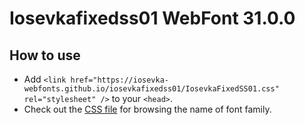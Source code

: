 # Iosevkafixedss01 WebFont 31.0.0

## How to use

- Add `<link href="https://iosevka-webfonts.github.io/iosevkafixedss01/IosevkaFixedSS01.css" rel="stylesheet" />` to your `<head>`.
- Check out the [CSS file](./IosevkaFixedSS01.css) for browsing the name of font family.
